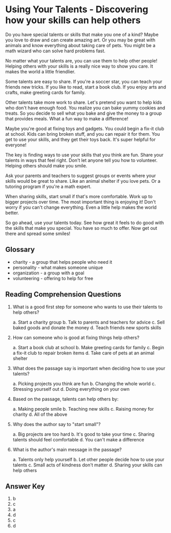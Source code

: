 # Using Your Talents - Discovering how your skills can help others

Do you have special talents or skills that make you one of a kind? Maybe you love to draw and can create amazing art. Or you may be great with animals and know everything about taking care of pets. You might be a math wizard who can solve hard problems fast.

No matter what your talents are, you can use them to help other people! Helping others with your skills is a really nice way to show you care. It makes the world a little friendlier.

Some talents are easy to share. If you're a soccer star, you can teach your friends new tricks. If you like to read, start a book club. If you enjoy arts and crafts, make greeting cards for family.

Other talents take more work to share. Let's pretend you want to help kids who don't have enough food. You realize you can bake yummy cookies and treats. So you decide to sell what you bake and give the money to a group that provides meals. What a fun way to make a difference!

Maybe you're good at fixing toys and gadgets. You could begin a fix-it club at school. Kids can bring broken stuff, and you can repair it for them. You get to use your skills, and they get their toys back. It's super helpful for everyone!

The key is finding ways to use your skills that you think are fun. Share your talents in ways that feel right. Don't let anyone tell you how to volunteer. Helping others should make you smile.

Ask your parents and teachers to suggest groups or events where your skills would be great to share. Like an animal shelter if you love pets. Or a tutoring program if you're a math expert.

When sharing skills, start small if that's more comfortable. Work up to bigger projects over time. The most important thing is enjoying it! Don't worry if you can't change everything. Even a little help makes the world better.

So go ahead, use your talents today. See how great it feels to do good with the skills that make you special. You have so much to offer. Now get out there and spread some smiles!

## Glossary

- charity - a group that helps people who need it
- personality - what makes someone unique
- organization - a group with a goal
- volunteering - offering to help for free

## Reading Comprehension Questions

1. What is a good first step for someone who wants to use their talents to help others?

   a. Start a charity group
   b. Talk to parents and teachers for advice
   c. Sell baked goods and donate the money
   d. Teach friends new sports skills

2. How can someone who is good at fixing things help others?

   a. Start a book club at school
   b. Make greeting cards for family
   c. Begin a fix-it club to repair broken items
   d. Take care of pets at an animal shelter

3. What does the passage say is important when deciding how to use your talents?

   a. Picking projects you think are fun
   b. Changing the whole world
   c. Stressing yourself out
   d. Doing everything on your own

4. Based on the passage, talents can help others by:

   a. Making people smile
   b. Teaching new skills
   c. Raising money for charity
   d. All of the above

5. Why does the author say to "start small"?

   a. Big projects are too hard
   b. It's good to take your time
   c. Sharing talents should feel comfortable
   d. You can't make a difference

6. What is the author's main message in the passage?

   a. Talents only help yourself
   b. Let other people decide how to use your talents
   c. Small acts of kindness don't matter
   d. Sharing your skills can help others

## Answer Key

1. b
2. c
3. a
4. d
5. c
6. d
